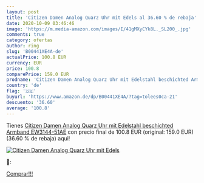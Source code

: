 ```yaml
---
layout: post
title: 'Citizen Damen Analog Quarz Uhr mit Edels al 36.60 % de rebaja'
date: 2020-10-09 03:46:46
image: 'https://m.media-amazon.com/images/I/41gMXyCYk8L._SL200_.jpg'
comments: true
category: ofertas
author: ring
slug: 'B00441XE4A-de'
actualPrice: 100.8 EUR
currency: EUR
price: 100.8
comparePrice: 159.0 EUR
prodname: 'Citizen Damen Analog Quarz Uhr mit Edelstahl beschichted Armband EW3144-51AE'
country: 'de'
flag: '🇩🇪'
buyurl: 'https://www.amazon.de/dp/B00441XE4A/?tag=tolees0ca-21'
descuento: '36.60'
average: '100.8'
---
```


Tienes [Citizen Damen Analog Quarz Uhr mit Edelstahl beschichted Armband EW3144-51AE](https://www.amazon.de/dp/B00441XE4A/?tag=tolees0ca-21) con precio final de  100.8 EUR (original: 159.0 EUR) (36.60 %  de rebaja) aqui!

[![Citizen Damen Analog Quarz Uhr mit Edels](https://m.media-amazon.com/images/I/41gMXyCYk8L._SL200_.jpg)](https://www.amazon.de/dp/B00441XE4A/?tag=tolees0ca-21)

🔎:


[Comprar!!!](https://www.amazon.de/dp/B00441XE4A/?tag=tolees0ca-21)
